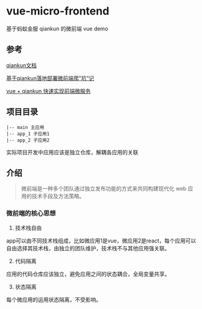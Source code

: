 # vue-micro-frontend

基于蚂蚁金服 qiankun 的微前端 vue demo

## 参考

[qiankun文档](https://qiankun.umijs.org/zh)

[基于qiankun落地部署微前端爬”坑“记](https://juejin.im/post/6854573214564089864)

[vue + qiankun 快速实现前端微服务](https://segmentfault.com/a/1190000021872481)

## 项目目录

```
|-- main 主应用
|-- app_1 子应用1
|-- app_2 子应用2
```

实际项目开发中应用应该是独立仓库，解耦各应用的关联

## 介绍

> 微前端是一种多个团队通过独立发布功能的方式来共同构建现代化 web 应用的技术手段及方法策略。

### 微前端的核心思想

1. 技术栈自由

app可以由不同技术栈组成，比如微应用1是vue，微应用2是react，每个应用可以自由选择其技术栈，由独立的团队维护，技术栈不与其他应用强关联。

2. 代码隔离

应用的代码仓库应该独立，避免应用之间的状态耦合，全局变量共享。

3. 状态隔离

每个微应用的运用状态隔离，不受影响。

